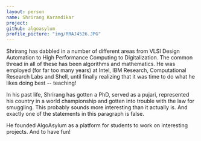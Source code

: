 ```yaml
---
layout: person
name: Shrirang Karandikar
project: 
github: algoasylum
profile_picture: "img/RRAJ4526.JPG"
---
```



Shrirang has dabbled in a number of different areas from VLSI Design Automation
to High Performance Computing to Digitalization. The common thread in all of
these has been algorithms and mathematics. He was employed (for far too many
years) at Intel, IBM Research, Computational Research Labs and Shell, until
finally realizing that it was time to do what he likes doing best -- teaching!

In his past life, Shrirang has gotten a PhD, served as a pujari, represented
his country in a world championship and gotten into trouble with the law for
smuggling. This probably sounds more interesting than it actually is. And
exactly one of the statements in this paragraph is false.

He founded AlgoAsylum as a platform for students to work on interesting projects. And to have fun!
